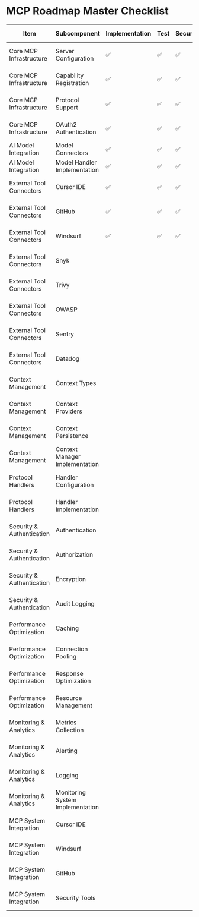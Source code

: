 # MCP Roadmap Master Checklist

| Item                        | Subcomponent                | Implementation | Test | Security | Simulation | QA | Report | Last Verified | Unique Code |
|-----------------------------|-----------------------------|----------------|------|----------|------------|----|--------|---------------|-------------|
| Core MCP Infrastructure     | Server Configuration        | ✅              | ✅    | ✅        | ✅          | ✅  | ✅      | 2024-01-XX   | MCP-CORE-01 |
| Core MCP Infrastructure     | Capability Registration     | ✅              | ✅    | ✅        | ✅          | ✅  | ✅      | 2024-01-XX   | MCP-CORE-02 |
| Core MCP Infrastructure     | Protocol Support            | ✅              | ✅    | ✅        | ✅          | ✅  | ✅      | 2024-01-XX   | MCP-CORE-03 |
| Core MCP Infrastructure     | OAuth2 Authentication       | ✅              | ✅    | ✅        | ✅          | ✅  | ✅      | 2024-01-XX   | MCP-CORE-04 |
| AI Model Integration        | Model Connectors            | ✅              | ✅    | ✅        | ✅          | ✅  | ✅      | 2024-01-XX   | MCP-AI-01   |
| AI Model Integration        | Model Handler Implementation| ✅              | ✅    | ✅        | ✅          | ✅  | ✅      | 2024-01-XX   | MCP-AI-02   |
| External Tool Connectors    | Cursor IDE                  | ✅              | ✅    | ✅        | ✅          | ✅  | ✅      | 2024-01-XX   | MCP-EXT-01  |
| External Tool Connectors    | GitHub                      | ✅              | ✅    | ✅        | ✅          | ✅  | ✅      | 2024-01-XX   | MCP-EXT-02  |
| External Tool Connectors    | Windsurf                    | ✅              | ✅    | ✅        | ✅          | ✅  | ✅      | 2024-01-XX   | MCP-EXT-03  |
| External Tool Connectors    | Snyk                        |                |      |          |            |    |        |               | MCP-EXT-04  |
| External Tool Connectors    | Trivy                       |                |      |          |            |    |        |               | MCP-EXT-05  |
| External Tool Connectors    | OWASP                       |                |      |          |            |    |        |               | MCP-EXT-06  |
| External Tool Connectors    | Sentry                      |                |      |          |            |    |        |               | MCP-EXT-07  |
| External Tool Connectors    | Datadog                     |                |      |          |            |    |        |               | MCP-EXT-08  |
| Context Management          | Context Types                |                |      |          |            |    |        |               | MCP-CTX-01  |
| Context Management          | Context Providers            |                |      |          |            |    |        |               | MCP-CTX-02  |
| Context Management          | Context Persistence          |                |      |          |            |    |        |               | MCP-CTX-03  |
| Context Management          | Context Manager Implementation|               |      |          |            |    |        |               | MCP-CTX-04  |
| Protocol Handlers           | Handler Configuration        |                |      |          |            |    |        |               | MCP-PROT-01 |
| Protocol Handlers           | Handler Implementation       |                |      |          |            |    |        |               | MCP-PROT-02 |
| Security & Authentication   | Authentication               |                |      |          |            |    |        |               | MCP-SEC-01  |
| Security & Authentication   | Authorization                |                |      |          |            |    |        |               | MCP-SEC-02  |
| Security & Authentication   | Encryption                   |                |      |          |            |    |        |               | MCP-SEC-03  |
| Security & Authentication   | Audit Logging                |                |      |          |            |    |        |               | MCP-SEC-04  |
| Performance Optimization    | Caching                      |                |      |          |            |    |        |               | MCP-PERF-01 |
| Performance Optimization    | Connection Pooling           |                |      |          |            |    |        |               | MCP-PERF-02 |
| Performance Optimization    | Response Optimization        |                |      |          |            |    |        |               | MCP-PERF-03 |
| Performance Optimization    | Resource Management          |                |      |          |            |    |        |               | MCP-PERF-04 |
| Monitoring & Analytics      | Metrics Collection           |                |      |          |            |    |        |               | MCP-MON-01  |
| Monitoring & Analytics      | Alerting                     |                |      |          |            |    |        |               | MCP-MON-02  |
| Monitoring & Analytics      | Logging                      |                |      |          |            |    |        |               | MCP-MON-03  |
| Monitoring & Analytics      | Monitoring System Implementation|             |      |          |            |    |        |               | MCP-MON-04  |
| MCP System Integration      | Cursor IDE                   |                |      |          |            |    |        |               | MCP-INT-01  |
| MCP System Integration      | Windsurf                     |                |      |          |            |    |        |               | MCP-INT-02  |
| MCP System Integration      | GitHub                       |                |      |          |            |    |        |               | MCP-INT-03  |
| MCP System Integration      | Security Tools               |                |      |          |            |    |        |               | MCP-INT-04  | 